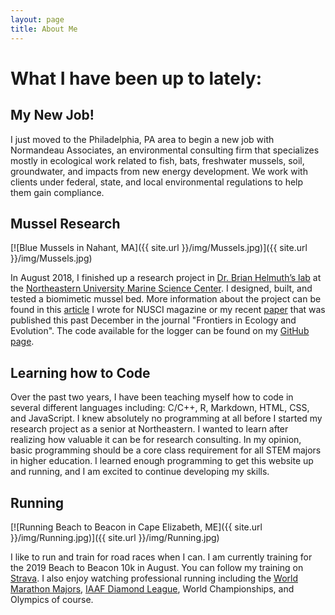 ```yaml
---
layout: page
title: About Me
---
```

# What I have been up to lately: #

## My New Job! ##

I just moved to the Philadelphia, PA area to begin a new job with Normandeau Associates, an environmental consulting firm that specializes mostly in ecological work related to fish, bats, freshwater mussels, soil, groundwater, and impacts from new energy development. We work with clients under federal, state, and local environmental regulations to help them gain compliance.

## Mussel Research ##

[![Blue Mussels in Nahant, MA]({{ site.url }}/img/Mussels.jpg)]({{ site.url }}/img/Mussels.jpg)

In August 2018, I finished up a research project in [Dr. Brian Helmuth’s lab](http://www.northeastern.edu/helmuthlab/index.html) at the [Northeastern University Marine Science Center](https://cos.northeastern.edu/marinescience/). I designed, built, and tested a biomimetic mussel bed. More information about the project can be found in this [article](https://nuscimag.com/what-use-is-a-fake-mussel-bed-d5b3d8c9abf2) I wrote for NUSCI magazine or my recent [paper](https://www.frontiersin.org/articles/10.3389/fevo.2018.00213/full?&utm_source=Email_to_authors_&utm_medium=Email&utm_content=T1_11.5e1_author&utm_campaign=Email_publication&field=&journalName=Frontiers_in_Ecology_and_Evolution&id=417260) that was published this past December in the journal "Frontiers in Ecology and Evolution". The code available for the logger can be found on my [GitHub page](https://github.com/judge-r).

## Learning how to Code ##

Over the past two years, I have been teaching myself how to code in several different languages including: C/C++, R, Markdown, HTML, CSS, and JavaScript. I knew absolutely no programming at all before I started my research project as a senior at Northeastern. I wanted to learn after realizing how valuable it can be for research consulting. In my opinion, basic programming should be a core class requirement for all STEM majors in higher education. I learned enough programming to get this website up and running, and I am excited to continue developing my skills.

## Running ##

[![Running Beach to Beacon in Cape Elizabeth, ME]({{ site.url }}/img/Running.jpg)]({{ site.url }}/img/Running.jpg)

I like to run and train for road races when I can. I am currently training for the 2019 Beach to Beacon 10k in August. You can follow my training on [Strava](https://www.strava.com/athletes/11975000). I also enjoy watching professional running including the [World Marathon Majors](https://www.worldmarathonmajors.com/), [IAAF Diamond League](https://www.diamondleague.com/home/), World Championships, and Olympics of course.

